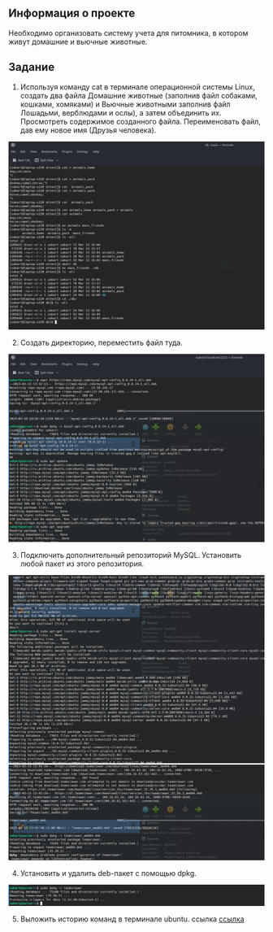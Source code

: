 ## Информация о проекте
Необходимо организовать систему учета для питомника, в котором живут
домашние и вьючные животные.

## Задание
1. Используя команду cat в терминале операционной системы Linux, создать
два файла Домашние животные (заполнив файл собаками, кошками,
хомяками) и Вьючные животными заполнив файл Лошадьми, верблюдами и
ослы), а затем объединить их. Просмотреть содержимое созданного файла.
Переименовать файл, дав ему новое имя (Друзья человека).

![IMG 1](https://github.com/KartincevAlexsandr/GB_attest1/blob/main/image/1.png)

2. Создать директорию, переместить файл туда.

![IMG 2](https://github.com/KartincevAlexsandr/GB_attest1/blob/main/image/2.png)

3. Подключить дополнительный репозиторий MySQL. Установить любой пакет
из этого репозитория.

![IMG 3](https://github.com/KartincevAlexsandr/GB_attest1/blob/main/image/3.png)
![IMG 4](https://github.com/KartincevAlexsandr/GB_attest1/blob/main/image/4.png)

4. Установить и удалить deb-пакет с помощью dpkg.

![IMG 5](https://github.com/KartincevAlexsandr/GB_attest1/blob/main/image/5.png)


5. Выложить историю команд  в терминале ubuntu. ссылка [ссылка](https://github.com/KartincevAlexsandr/GB_attest1/blob/main/consoleComandHistory)
